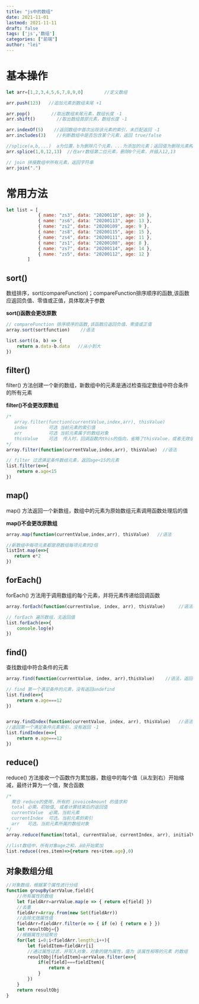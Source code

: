 ```yaml
---
title: "js中的数组"
date: 2021-11-01
lastmod: 2021-11-11
draft: false
tags: ['js','数组']
categories: ["前端"]
author: "lei"
---
```


# 基本操作

```js
let arr=[1,2,3,4,5,6,7,8,9,0]        //定义数组

arr.push(123)   //追加元素到数组末尾 +1

arr.pop()        //取出数组末尾元素，数组长度 -1
arr.shift()        //取出数组首部元素，数组长度 -1

arr.indexOf(5)    //返回数组中首次出现该元素的索引，未匹配返回 -1
arr.includes(3)    //判断数组中是否包含某个元素，返回 true/false

//splice(a,b,...)  a为位置，b为删除几个元素，...为添加的元素；返回值为删除元素构成的数组
arr.splice(1,0,12,13)  //在arr数组第二位元素，删除0个元素，并插入12,13

// join 拼接数组中所有元素，返回字符串
arr.join(".")
```

# 常用方法

```js
let list = [
            { name: "zs3", data: "20200110", age: 10 },
            { name: "zs6", data: "20200113", age: 13 },
            { name: "zs2", data: "20200109", age: 9 },
            { name: "zs8", data: "20200115", age: 15 },
            { name: "zs4", data: "20200111", age: 11 },
            { name: "zs1", data: "20200108", age: 8 },
            { name: "zs7", data: "20200114", age: 14 },
            { name: "zs5", data: "20200112", age: 12 }
        ]
```

## sort()

数组排序，sort(compareFunction)；compareFunction排序顺序的函数,该函数应返回负值、零值或正值，具体取决于参数

**sort()函数会更改原数**

```js
// compareFunction 排序顺序的函数,该函数应返回负值、零值或正值
array.sort(sortfunction)    //语法

list.sort((a, b) => {
    return a.data-b.data   //从小到大
})
```

## filter()

filter() 方法创建一个新的数组，新数组中的元素是通过检查指定数组中符合条件的所有元素

**filter()不会更改原数组**

```js
/* 
   array.filter(function(currentValue,index,arr), thisValue)
   index		可选 当前元素的索引值
   arr			可选 当前元素属于的数组对象
   thisValue	可选  传入时，回调函数内this的指向，省略了thisValue，或者无效值，那么回调函数的 this 为全局对象
*/
array.filter(function(currentValue,index,arr), thisValue)  //语法

// filter 过滤满足条件数组元素，返回age<15的元素
list.filter(e=>{
    return e.age<15
})
```

## map()

map() 方法返回一个新数组，数组中的元素为原始数组元素调用函数处理后的值

**map()不会更改原数组**

```js
array.map(function(currentValue,index,arr), thisValue)   //语法

//新数组中每项元素都是原数组每项元素的2倍
listInt.map(e=>{
   return e*2
})
```

## forEach()

forEach() 方法用于调用数组的每个元素，并将元素传递给回调函数

```js
array.forEach(function(currentValue, index, arr), thisValue)     //语法

// forEach 遍历数组，无返回值
list.forEach(e=>{
    console.log(e)
})
```

## find()

查找数组中符合条件的元素



```js
array.find(function(currentValue, index, arr),thisValue)    //语法，返回首次匹配到的元素

// find 第一个满足条件的元素，没有返回undefind
list.find(e=>{
    return e.age===12
})


array.findIndex(function(currentValue, index, arr), thisValue)   //语法，返回首次匹配到元素的索引
//返回第一个满足条件元素索引，没有返回 -1
list.findIndex(e=>{
    return e.age===12
})
```

## reduce()

reduce() 方法接收一个函数作为累加器，数组中的每个值（从左到右）开始缩减，最终计算为一个值，聚合函数

```js
/*
  聚合 reduce的使用，所有的 invoiceAmount 的值求和
  total	必需。初始值, 或者计算结束后的返回值
  currentValue	必需。当前元素
  currentIndex	可选。当前元素的索引
  arr	可选。当前元素所属的数组对象
*/
array.reduce(function(total, currentValue, currentIndex, arr), initialValue)    //语法

//list数组中，所有对象age之和，从0开始累加
list.reduce((res,item)=>{return res+item.age},0)
```

## 对象数组分组

```js
//对象数组，根据某个属性进行分组
function groupBy(arrValue,field){
    //所有属性的数组
    let fieldArr=arrValue.map(e => { return e[field] })
    //去重
    fieldArr=Array.from(new Set(fieldArr))
    //去除无效属性值
    fieldArr=fieldArr.filter(e => { if (e) { return e } })
    let resultObj={}
    //根据属性分组聚合
    for(let i=0;i<fieldArr.length;i++){
        let fieldItem=fieldArr[i]
        //通过属性过滤，并写入对象，对象的键为属性，值为 该属性相等的元素 的数组
        resultObj[fieldItem]=arrValue.filter(e=>{
            if(e[field]===fieldItem){
                return e
            }
        })
    }
    return resultObj
}
```

